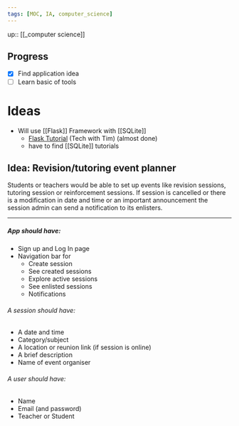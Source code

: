 ```yaml
---
tags: [MOC, IA, computer_science]
---
```

up:: [[_computer science]]
## Progress
- [x] Find application idea
- [ ] Learn basic of tools
# Ideas
- Will use [[Flask]] Framework with [[SQLite]]
	- [Flask Tutorial](https://youtube.com/playlist?list=PLzMcBGfZo4-n4vJJybUVV3Un_NFS5EOgX) (Tech with Tim) (almost done)
	- have to find [[SQLite]] tutorials 

## Idea: Revision/tutoring event planner
Students or teachers would be able to set up events like revision sessions, tutoring session or reinforcement sessions.
If session is cancelled or there is a modification in date and time or an important announcement the session admin can send a notification to its enlisters.
***
##### App should have:
- Sign up and Log In page
- Navigation bar for
	- Create session
	- See created sessions 
	- Explore active sessions
	- See enlisted sessions 
	- Notifications

###### A session should have:
- A date and time
- Category/subject
- A location or reunion link (if session is online)
- A brief description
- Name of event organiser

###### A user should have:
- Name
- Email (and password)
- Teacher or Student

